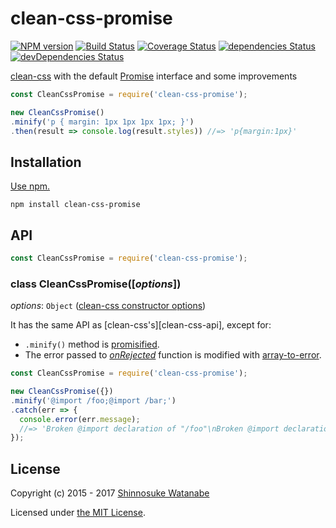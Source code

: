 # clean-css-promise

[![NPM version](https://img.shields.io/npm/v/clean-css-promise.svg)](https://www.npmjs.com/package/clean-css-promise)
[![Build Status](https://travis-ci.org/shinnn/clean-css-promise.svg?branch=master)](https://travis-ci.org/shinnn/clean-css-promise)
[![Coverage Status](https://img.shields.io/coveralls/shinnn/clean-css-promise.svg)](https://coveralls.io/github/shinnn/clean-css-promise?branch=master)
[![dependencies Status](https://david-dm.org/shinnn/clean-css-promise/status.svg)](https://david-dm.org/shinnn/clean-css-promise)
[![devDependencies Status](https://david-dm.org/shinnn/clean-css-promise/dev-status.svg)](https://david-dm.org/shinnn/clean-css-promise?type=dev)

[clean-css](https://github.com/jakubpawlowicz/clean-css) with the default [Promise](https://developer.mozilla.org/docs/Mozilla/JavaScript_code_modules/Promise.jsm/Promise) interface and some improvements

```javascript
const CleanCssPromise = require('clean-css-promise');

new CleanCssPromise()
.minify('p { margin: 1px 1px 1px 1px; }')
.then(result => console.log(result.styles)) //=> 'p{margin:1px}'
```

## Installation

[Use npm.](https://docs.npmjs.com/cli/install)

```
npm install clean-css-promise
```

## API

```javascript
const CleanCssPromise = require('clean-css-promise');
```

### class CleanCssPromise([*options*])

*options*: `Object` ([clean-css constructor options](https://github.com/jakubpawlowicz/clean-css#constructor-options))  


It has the same API as [clean-css's][clean-css-api], except for:

* `.minify()` method is [promisified](https://promise-nuggets.github.io/articles/07-wrapping-callback-functions.html).
* The error passed to [*onRejected*](https://promisesaplus.com/#point-30) function is modified with [array-to-error](https://github.com/shinnn/array-to-error).

```javascript
const CleanCssPromise = require('clean-css-promise');

new CleanCssPromise({})
.minify('@import /foo;@import /bar;')
.catch(err => {
  console.error(err.message);
  //=> 'Broken @import declaration of "/foo"\nBroken @import declaration of "/bar"'
});
```

## License

Copyright (c) 2015 - 2017 [Shinnosuke Watanabe](https://github.com/shinnn)

Licensed under [the MIT License](./LICENSE).
